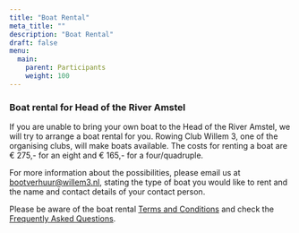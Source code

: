 ```yaml
---
title: "Boat Rental"
meta_title: ""
description: "Boat Rental"
draft: false
menu:
  main:
    parent: Participants
    weight: 100
---
```

### Boat rental for Head of the River Amstel
If you are unable to bring your own boat to the Head of the River Amstel, we will try to arrange a boat rental for you. Rowing Club Willem 3, one of the organising clubs, will make boats available. The costs for renting a boat are € 275,- for an eight and € 165,- for a four/quadruple.

For more information about the possibilities, please email us at bootverhuur@willem3.nl, stating the type of boat you would like to rent and the name and contact details of your contact person.

Please be aware of the boat rental [Terms and Conditions](documents/Willem%20III%20-%20Boat%20rental%20contract%20Head%20Amsterdam%202024%20BP.pdf) and check the [Frequently Asked Questions](documents/FAQ%20Boat%20rental_BP.pdf).